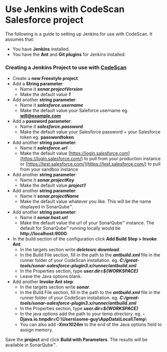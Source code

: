 # Use Jenkins with CodeScan Salesforce project

The following is a guide to setting up Jenkins for use with CodeScan. It assumes that:

* You have **Jenkins** installed.
* You have the **Ant** and **Git plugins** for Jenkins installed.

### Creating a Jenkins Project to use with [CodeScan](https://www.codescan.io/) <a href="#creating-a-jenkins-project-to-use-with-codescan" id="creating-a-jenkins-project-to-use-with-codescan"></a>

* Create a **new Freestyle project**.
* Add a **String parameter**:
  * Name it _**sonar.projectVersion**_
  * Make the default value _**1**_
* Add another **string parameter**:
  * Name it _**salesforce.username**_
  * Make the default value your Saleforce username eg. **will@example.com**
* Add a **password parameter**:
  * Name it _**salesforce.password**_
  * Make the default value your Salesforce password + your Salesforce token eg. **passwordtoken**
* Add another **string parameter**:
  * Name it _**salesforce.url**_
  * Make the default value [https://login.salesforce.com](https://login.salesforce.com/) to pull from your production instance or [https://test.salesforce.com/](https://test.salesforce.com/) to pull from your sandbox instance
* Add another **string parameter**:
  * Name it _**sonar.projectKey**_
  * Make the default value _**project1**_
* Add another **string parameter**:
  * Name it _**sonar.projectName**_
  * Make the default value whatever you like. This will be the name displayed in SonarQube™.
* Add another **string parameter**:
  * Name it _**sonar.host.url**_
  * Make the default value the url of your SonarQube™ instance. The default for SonarQube™ running locally would be **http://localhost:9000**
* In the build section of the configuration click **Add Build Step > Invoke Ant**.
  * In the targets section write _**deletesrc download**_.
  * In the Build File section, fill in the path to the _**antbuild.xml**_ file in the runner folder of your CodeScan installation. eg. _**C:/great-tools/sonar-salesforce-plugin3.x/runner/antbuild.xml**_
  * In the Properties section, type _**user.dir=${WORKSPACE}**_
  * Leave the Java options blank.
* Add another **Invoke Ant step**:
  * In the targets section write _**sonar**_.
  * In the Build File section, fill in the path to the _**antbuild.xml**_ file in the runner folder of your CodeScan installation. eg. _**C:/great-tools/sonar-salesforce-plugin3.x/runner/antbuild.xml**_
  * In the Properties section, type _**user.dir=${WORKSPACE}**_
  * In the java options add the path to your temp directory. eg. **-Djava.io.tmpdir=C:\Users\some-guy\AppData\Local\Temp**\\
  * You can also add _**-Xmx1024m**_ to the end of the Java options field to assign memory.

Save the **project** and click **Build with Parameters**. The results will be available in SonarQube™.
